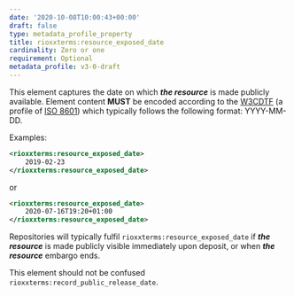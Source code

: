 ```yaml
---
date: '2020-10-08T10:00:43+00:00'
draft: false
type: metadata_profile_property
title: rioxxterms:resource_exposed_date
cardinality: Zero or one
requirement: Optional
metadata_profile: v3-0-draft
---
```

This element captures the date on which ***the resource*** is made publicly available. Element content **MUST** be encoded according to the [W3CDTF](https://www.w3.org/TR/NOTE-datetime) (a profile of [ISO 8601](https://www.iso.org/standard/40874.html)) which typically follows the following format: YYYY-MM-DD.

Examples:
```xml
<rioxxterms:resource_exposed_date>
    2019-02-23
</rioxxterms:resource_exposed_date>
```

or

```xml
<rioxxterms:resource_exposed_date>
    2020-07-16T19:20+01:00
</rioxxterms:resource_exposed_date>
```


Repositories will typically fulfil `rioxxterms:resource_exposed_date` if ***the resource*** is made publicly visible immediately upon deposit, or when ***the resource*** embargo ends. 

This element should not be confused `rioxxterms:record_public_release_date`. 

